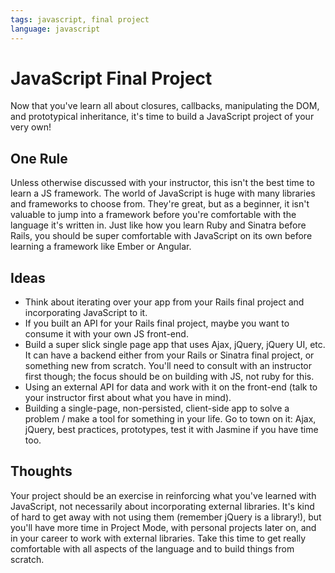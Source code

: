 ```yaml
---
tags: javascript, final project
language: javascript
---
```


# JavaScript Final Project

Now that you've learn all about closures, callbacks, manipulating the DOM, and prototypical inheritance, it's time to build a JavaScript project of your very own!

## One Rule

Unless otherwise discussed with your instructor, this isn't the best time to learn a JS framework. The world of JavaScript is huge with many libraries and frameworks to choose from. They're great, but as a beginner, it isn't valuable to jump into a framework before you're comfortable with the language it's written in. Just like how you learn Ruby and Sinatra before Rails, you should be super comfortable with JavaScript on its own before learning a framework like Ember or Angular. 

## Ideas

* Think about iterating over your app from your Rails final project and incorporating JavaScript to it.
* If you built an API for your Rails final project, maybe you want to consume it with your own JS front-end.
* Build a super slick single page app that uses Ajax, jQuery, jQuery UI, etc. It can have a backend either from your Rails or Sinatra final project, or something new from scratch. You'll need to consult with an instructor first though; the focus should be on building with JS, not ruby for this.
* Using an external API for data and work with it on the front-end (talk to your instructor first about what you have in mind).
* Building a single-page, non-persisted, client-side app to solve a problem / make a tool for something in your life. Go to town on it: Ajax, jQuery, best practices, prototypes, test it with Jasmine if you have time too.

## Thoughts

Your project should be an exercise in reinforcing what you've learned with JavaScript, not necessarily about incorporating external libraries. It's kind of hard to get away with not using them (remember jQuery is a library!), but you'll have more time in Project Mode, with personal projects later on, and in your career to work with external libraries. Take this time to get really comfortable with all aspects of the language and to build things from scratch.
